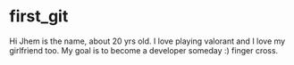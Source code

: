 # first_git

Hi Jhem is the name, about 20 yrs old.
I love playing valorant and I love my girlfriend too.
My goal is to become a developer someday :) finger cross.